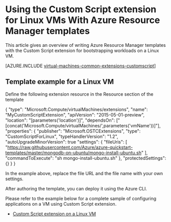 <properties
   pageTitle="Custom scripts on Linux VMs using templates | Microsoft Azure"
   description="Automate Linux VM configuration tasks by using the Custom Script extension with Resource Manager templates"
   services="virtual-machines-linux"
   documentationCenter=""
   authors="kundanap"
   manager="timlt"
   editor=""
   tags="azure-resource-manager"/>

<tags
   ms.service="virtual-machines-linux"
   ms.devlang="na"
   ms.topic="article"
   ms.tgt_pltfrm="vm-linux"
   ms.workload="infrastructure-services"
   ms.date="03/29/2016"
   ms.author="kundanap"/>

# Using the Custom Script extension for Linux VMs With Azure Resource Manager templates

This article gives an overview of writing Azure Resource Manager templates with the Custom Script extension for bootstrapping workloads on a Linux VM.

[AZURE.INCLUDE [virtual-machines-common-extensions-customscript](../../includes/virtual-machines-common-extensions-customscript.md)]

## Template example for a Linux VM

Define the following extension resource in the Resource section of the template

   {
     "type": "Microsoft.Compute/virtualMachines/extensions",
     "name": "MyCustomScriptExtension",
     "apiVersion": "2015-05-01-preview",
     "location": "[parameters('location')]",
     "dependsOn": ["[concat('Microsoft.Compute/virtualMachines/',parameters('vmName'))]"],
     "properties": {
        "publisher": "Microsoft.OSTCExtensions",
        "type": "CustomScriptForLinux",
        "typeHandlerVersion": "1.2",
        "autoUpgradeMinorVersion": true
        "settings": {
           "fileUris": [
             "https://raw.githubusercontent.com/Azure/azure-quickstart-templates/master/mongodb-on-ubuntu/mongo-install-ubuntu.sh"
           ],
           "commandToExecute": "sh mongo-install-ubuntu.sh"
         },
         "protectedSettings": {}
      }
   }

In the example above, replace the file URL and the file name with your own settings.

After authoring the template, you can deploy it using the Azure CLI.

Please refer to the example below for a complete sample of configuring applications on a VM using Custom Script extension.

* [Custom Script extension on a Linux VM](https://github.com/Azure/azure-quickstart-templates/blob/b1908e74259da56a92800cace97350af1f1fc32b/mongodb-on-ubuntu/azuredeploy.json/)
